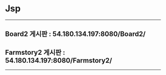# Jsp
---
## Board2 게시판 : 54.180.134.197:8080/Board2/
## Farmstory2 게시판 : 54.180.134.197:8080/Farmstory2/
---
